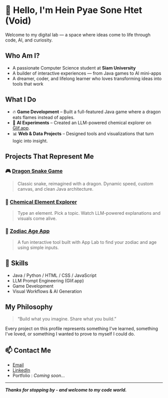 # 👋 Hello, I'm Hein Pyae Sone Htet (Void)

Welcome to my digital lab — a space where ideas come to life through code, AI, and curiosity.



##  Who Am I?

- A passionate Computer Science student at **Siam University**  
- A builder of interactive experiences — from Java games to AI mini-apps  
- A dreamer, coder, and lifelong learner who loves transforming ideas into tools that work



##  What I Do

- 🔥 **Game Development** – Built a full-featured Java game where a dragon eats flames instead of apples.  
- 🧬 **AI Experiments** – Created an LLM-powered chemical explorer on [Glif.app](https://glif.app).  
- 📊 **Web & Data Projects** – Designed tools and visualizations that turn logic into insight.



## Projects That Represent Me

### 🎮 [Dragon Snake Game](https://github.com/KoVoidG/java-mushu-game)
> Classic snake, reimagined with a dragon. Dynamic speed, custom canvas, and clean Java architecture.

### 🔬 [Chemical Element Explorer](https://github.com/KoVoidG/glif-chemical-explorer)
> Type an element. Pick a topic. Watch LLM-powered explanations and visuals come alive.

### 🔮 [Zodiac Age App](https://github.com/KoVoidG/zodiac-age-app)
> A fun interactive tool built with App Lab to find your zodiac and age using simple inputs.


## 🔧 Skills
- Java / Python / HTML / CSS / JavaScript
- LLM Prompt Engineering (Glif.app)
- Game Development
- Visual Workflows & AI Generation


## My Philosophy

> “Build what you imagine. Share what you build.”

Every project on this profile represents something I've learned, something I've loved, or something I wanted to prove to myself I could do.


## 📫 Contact Me
- [Email](heinpyaesonehtet1234@gmail.com)
- [LinkedIn](https://www.linkedin.com/in/hein-pyae-sone-htet-620654300/)
- Portfolio : *Coming soon...*

---

***Thanks for stopping by - and welcome to my code world.***

